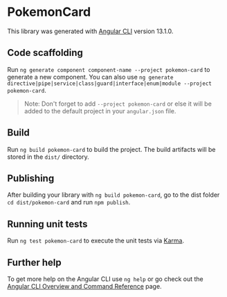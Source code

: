 # PokemonCard

This library was generated with [Angular CLI](https://github.com/angular/angular-cli) version 13.1.0.

## Code scaffolding

Run `ng generate component component-name --project pokemon-card` to generate a new component. You can also use `ng generate directive|pipe|service|class|guard|interface|enum|module --project pokemon-card`.
> Note: Don't forget to add `--project pokemon-card` or else it will be added to the default project in your `angular.json` file. 

## Build

Run `ng build pokemon-card` to build the project. The build artifacts will be stored in the `dist/` directory.

## Publishing

After building your library with `ng build pokemon-card`, go to the dist folder `cd dist/pokemon-card` and run `npm publish`.

## Running unit tests

Run `ng test pokemon-card` to execute the unit tests via [Karma](https://karma-runner.github.io).

## Further help

To get more help on the Angular CLI use `ng help` or go check out the [Angular CLI Overview and Command Reference](https://angular.io/cli) page.
